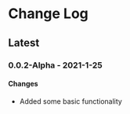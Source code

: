 Change Log
=======

## **Latest**

### 0.0.2-Alpha - 2021-1-25
#### Changes
- Added some basic functionality

